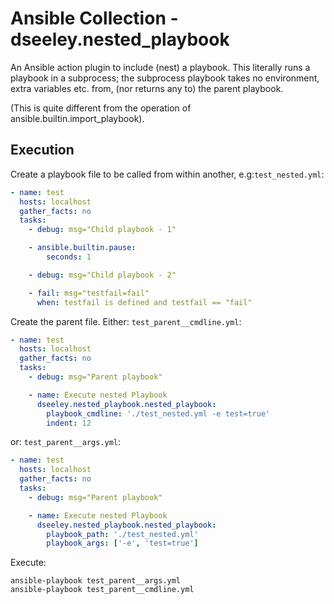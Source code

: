 # Ansible Collection - dseeley.nested_playbook

An Ansible action plugin to include (nest) a playbook.  This literally runs a playbook in a subprocess; the subprocess playbook takes no environment, extra variables etc. from, (nor returns any to) the parent playbook.

(This is quite different from the operation of ansible.builtin.import_playbook).

## Execution

Create a playbook file to be called from within another, e.g:`test_nested.yml`:
```yaml
- name: test
  hosts: localhost
  gather_facts: no
  tasks:
    - debug: msg="Child playbook - 1"

    - ansible.builtin.pause:
        seconds: 1

    - debug: msg="Child playbook - 2"

    - fail: msg="testfail=fail"
      when: testfail is defined and testfail == "fail"
```

Create the parent file.  Either: `test_parent__cmdline.yml`:
```yaml
- name: test
  hosts: localhost
  gather_facts: no
  tasks:
    - debug: msg="Parent playbook"

    - name: Execute nested Playbook
      dseeley.nested_playbook.nested_playbook:
        playbook_cmdline: './test_nested.yml -e test=true'
        indent: 12
```

or: `test_parent__args.yml`:
```yaml
- name: test
  hosts: localhost
  gather_facts: no
  tasks:
    - debug: msg="Parent playbook"

    - name: Execute nested Playbook
      dseeley.nested_playbook.nested_playbook:
        playbook_path: './test_nested.yml'
        playbook_args: ['-e', 'test=true']
```

Execute:
```
ansible-playbook test_parent__args.yml
ansible-playbook test_parent__cmdline.yml
```
